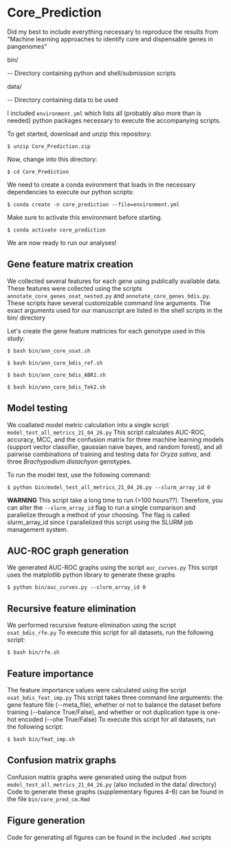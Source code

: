# Core_Prediction

Did my best to include everything necessary to reproduce the results from "Machine learning approaches to identify core and dispensable genes in pangenomes"

bin/

-- Directory containing python and shell/submission scripts

data/

-- Directory containing data to be used

I included `environment.yml` which lists all (probably also more than is needed) python packages necessary to execute the accompanying scripts.

To get started, download and unzip this repository:

`$ unzip Core_Prediction.zip`

Now, change into this directory:

`$ cd Core_Prediction`

We need to create a conda evironment that loads in the necessary dependencies to execute our python scripts:

`$ conda create -n core_prediction --file=environment.yml`

Make sure to activate this environment before starting.

`$ conda activate core_prediction`

We are now ready to run our analyses!

## Gene feature matrix creation

We collected several features for each gene using publically available data.
These features were collected using the scripts `annotate_core_genes_osat_nested.py` and `annotate_core_genes_bdis.py`.
These scripts have several customizable command line arguments. The exact arguments used for our manuscript are listed in the shell scripts in the bin/ directory

Let's create the gene feature matricies for each genotype used in this study:

`$ bash bin/ann_core_osat.sh`

`$ bash bin/ann_core_bdis_ref.sh`

`$ bash bin/ann_core_bdis_ABR2.sh`

`$ bash bin/ann_core_bdis_Tek2.sh`

## Model testing

We coallated model metric calculation into a single script `model_test_all_metrics_21_04_26.py`
This script calculates AUC-ROC, accuracy, MCC, and the confusion matrix for three machine learning models (support vector classifier, gaussian naive bayes, and random forest), and all pairwise combinations of training and testing data for *Oryza sativa*, and three *Brachypodium distachyon* genotypes.

To run the model test, use the following command:

`$ python bin/model_test_all_metrics_21_04_26.py --slurm_array_id 0`

**WARNING** This script take a long time to run (>100 hours??). Therefore, you can alter the `--slurm_array_id` flag to run a single comparison and parallelize through a method of your choosing.
The flag is called slurm_array_id since I parallelized this script using the SLURM job management system.

## AUC-ROC graph generation

We generated AUC-ROC graphs using the script `auc_curves.py`
This script uses the matplotlib python library to generate these graphs

`$ python bin/auc_curves.py --slurm_array_id 0`

## Recursive feature elimination

We performed recursive feature elimination using the script `osat_bdis_rfe.py`
To execute this script for all datasets, run the following script:

`$ bash bin/rfe.sh`

## Feature importance

The feature importance values were calculated using the script `osat_bdis_feat_imp.py`
This script takes three command line arguments: the gene feature file (--meta_file), whether or not to balance the dataset before training (--balance True/False), and whether or not duplication type is one-hot encoded (--ohe True/False)
To execute this script for all datasets, run the following script:

`$ bash bin/feat_imp.sh`

## Confusion matrix graphs

Confusion matrix graphs were generated using the output from `model_test_all_metrics_21_04_26.py` (also included in the data/ directory)
Code to generate these graphs (supplementary figures 4-6) can be found in the file `bin/core_pred_cm.Rmd`


## Figure generation

Code for generating all figures can be found in the included `.Rmd` scripts
